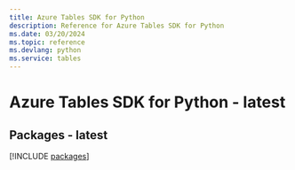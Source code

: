 ```yaml
---
title: Azure Tables SDK for Python
description: Reference for Azure Tables SDK for Python
ms.date: 03/20/2024
ms.topic: reference
ms.devlang: python
ms.service: tables
---
```

# Azure Tables SDK for Python - latest
## Packages - latest
[!INCLUDE [packages](tables-index.md)]